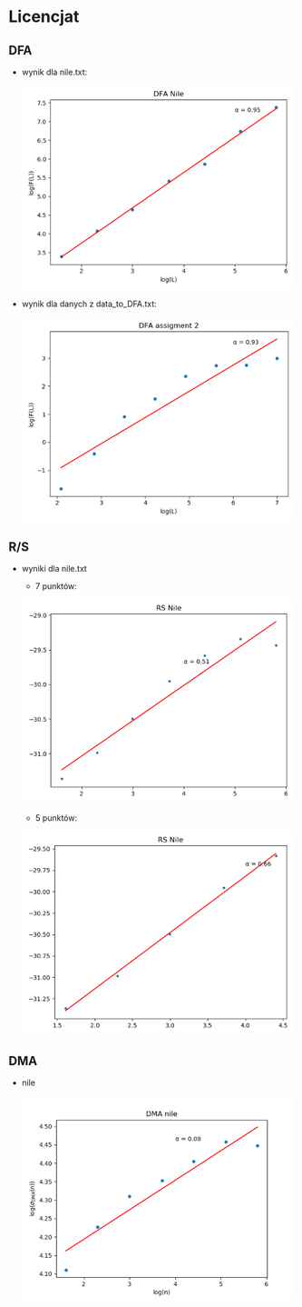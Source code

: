 # Licencjat

## DFA
* wynik dla nile.txt:
    
    ![NILE](wyniki/DFA_nile.png)

* wynik dla danych z data_to_DFA.txt:

    ![DFA](wyniki/DFA.png)

## R/S

* wyniki dla nile.txt
    * 7 punktów:
    
    ![NILE](wyniki/RS-nile-7.png)
    
    * 5 punktów:
    
    ![NILE](wyniki/RS-nile-5.png)

## DMA

* nile

    ![NILEDMA](wyniki/DMA_nile.png)
